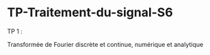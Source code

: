 # TP-Traitement-du-signal-S6

TP 1 :

Transformée de Fourier discrète et continue, numérique et analytique
